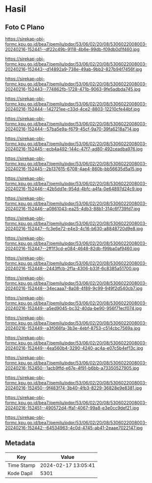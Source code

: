 # Hasil

## Foto C Plano

https://sirekap-obj-formc.kpu.go.id/bea7/pemilu/pdpr/53/06/02/20/08/5306022008003-20240216-152441--df22c49b-9118-4b6e-99db-f09db0d1f460.jpg

https://sirekap-obj-formc.kpu.go.id/bea7/pemilu/pdpr/53/06/02/20/08/5306022008003-20240216-152443--d14892a9-738e-49ab-9bb2-827b94f7456f.jpg

https://sirekap-obj-formc.kpu.go.id/bea7/pemilu/pdpr/53/06/02/20/08/5306022008003-20240216-152443--774862fb-1728-471b-9063-9fe5adbda745.jpg

https://sirekap-obj-formc.kpu.go.id/bea7/pemilu/pdpr/53/06/02/20/08/5306022008003-20240216-152444--142721ee-c33d-4ce2-8803-12210cfe44bf.jpg

https://sirekap-obj-formc.kpu.go.id/bea7/pemilu/pdpr/53/06/02/20/08/5306022008003-20240216-152444--57ba5e9a-f679-45cf-9a70-39fa6218a714.jpg

https://sirekap-obj-formc.kpu.go.id/bea7/pemilu/pdpr/53/06/02/20/08/5306022008003-20240216-152445--ecb4a492-144c-47f7-ad80-492ceadba976.jpg

https://sirekap-obj-formc.kpu.go.id/bea7/pemilu/pdpr/53/06/02/20/08/5306022008003-20240216-152445--2b137615-6708-4ae4-860b-bb56635d5a15.jpg

https://sirekap-obj-formc.kpu.go.id/bea7/pemilu/pdpr/53/06/02/20/08/5306022008003-20240216-152446--42b5dd1e-954d-4bfc-a4fa-0e64897d24c9.jpg

https://sirekap-obj-formc.kpu.go.id/bea7/pemilu/pdpr/53/06/02/20/08/5306022008003-20240216-152446--a0861043-ea25-4db3-88b1-314c6f739fd7.jpg

https://sirekap-obj-formc.kpu.go.id/bea7/pemilu/pdpr/53/06/02/20/08/5306022008003-20240216-152447--fc3e6e72-e4e3-4c16-b630-a8848720d9e8.jpg

https://sirekap-obj-formc.kpu.go.id/bea7/pemilu/pdpr/53/06/02/20/08/5306022008003-20240216-152447--2ff1f3cd-e084-4648-82db-f99ba0af9460.jpg

https://sirekap-obj-formc.kpu.go.id/bea7/pemilu/pdpr/53/06/02/20/08/5306022008003-20240216-152448--2443ffcb-2f1a-4306-b33f-6c8385a51700.jpg

https://sirekap-obj-formc.kpu.go.id/bea7/pemilu/pdpr/53/06/02/20/08/5306022008003-20240216-152448--34ecaaa7-8a08-4f89-9c99-949f2d540cb7.jpg

https://sirekap-obj-formc.kpu.go.id/bea7/pemilu/pdpr/53/06/02/20/08/5306022008003-20240216-152449--a5ed9045-bc32-40da-be90-956f71ecf074.jpg

https://sirekap-obj-formc.kpu.go.id/bea7/pemilu/pdpr/53/06/02/20/08/5306022008003-20240216-152449--a3f066fa-3b3e-4ebf-8753-c514cbc7569a.jpg

https://sirekap-obj-formc.kpu.go.id/bea7/pemilu/pdpr/53/06/02/20/08/5306022008003-20240216-152449--4ea560b4-3290-4240-ac4a-e07c5b4ef13c.jpg

https://sirekap-obj-formc.kpu.go.id/bea7/pemilu/pdpr/53/06/02/20/08/5306022008003-20240216-152450--1acb9ffd-e67e-4f91-b6bb-a73350527905.jpg

https://sirekap-obj-formc.kpu.go.id/bea7/pemilu/pdpr/53/06/02/20/08/5306022008003-20240216-152450--9f483f74-3b40-4fb3-8229-36828e9e8381.jpg

https://sirekap-obj-formc.kpu.go.id/bea7/pemilu/pdpr/53/06/02/20/08/5306022008003-20240216-152451--490572d4-ffa1-4067-99a8-e3e0cc9def21.jpg

https://sirekap-obj-formc.kpu.go.id/bea7/pemilu/pdpr/53/06/02/20/08/5306022008003-20240216-152442--64534963-4c0d-4745-ab41-2eaae7022147.jpg


## Metadata

| Key        | Value               |
| ---------- | ------------------- |
| Time Stamp | 2024-02-17 13:05:41 |
| Kode Dapil | 5301                |



